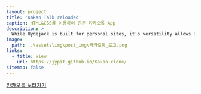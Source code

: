 ```yaml
---
layout: project
title: 'Kakao Talk reloaded'
caption: HTML&CSS를 이용하여 만든 카카오톡 App
description: >
  While Hydejack is built for personal sites, it's versatility allows it to be used a product page as well.
image: 
  path: ..\assets\img\post_img\카카오톡_로고.png
links:
  - title: View
    url: https://jypit.github.io/Kakao-clone/
sitemap: false
---
```


<a href="https://jypit.github.io/Kakao-clone/" target="_blank">카카오톡 보러가기